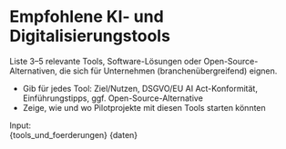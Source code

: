 # Empfohlene KI- und Digitalisierungstools

Liste 3–5 relevante Tools, Software-Lösungen oder Open-Source-Alternativen, die sich für Unternehmen (branchenübergreifend) eignen.

- Gib für jedes Tool: Ziel/Nutzen, DSGVO/EU AI Act-Konformität, Einführungstipps, ggf. Open-Source-Alternative
- Zeige, wie und wo Pilotprojekte mit diesen Tools starten könnten

Input:  
{tools_und_foerderungen}
{daten}
